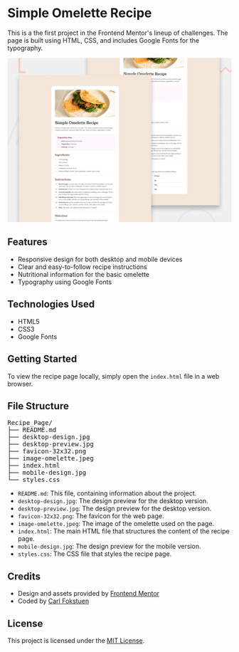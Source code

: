 # Simple Omelette Recipe

This is a the first project in the Frontend Mentor's lineup of challenges. The page is built using HTML, CSS, and includes Google Fonts for the typography.

![Design preview for the Recipe page coding challenge](https://github.com/CFokstuen/Frontend_Mentor/blob/main/Recipe_Page/desktop-preview.jpg)

## Features

- Responsive design for both desktop and mobile devices
- Clear and easy-to-follow recipe instructions
- Nutritional information for the basic omelette
- Typography using Google Fonts

## Technologies Used

- HTML5
- CSS3
- Google Fonts

## Getting Started

To view the recipe page locally, simply open the `index.html` file in a web browser.

## File Structure

<pre>
Recipe_Page/
├── README.md
├── desktop-design.jpg
├── desktop-preview.jpg
├── favicon-32x32.png
├── image-omelette.jpeg
├── index.html
├── mobile-design.jpg
└── styles.css
</pre>

- `README.md`: This file, containing information about the project.
- `desktop-design.jpg`: The design preview for the desktop version.
- `desktop-preview.jpg`: The design preview for the desktop version.
- `favicon-32x32.png`: The favicon for the web page.
- `image-omelette.jpeg`: The image of the omelette used on the page.
- `index.html`: The main HTML file that structures the content of the recipe page.
- `mobile-design.jpg`: The design preview for the mobile version.
- `styles.css`: The CSS file that styles the recipe page.

## Credits

- Design and assets provided by [Frontend Mentor](https://www.frontendmentor.io/)
- Coded by [Carl Fokstuen]([https://github.com/your-username](https://github.com/CFokstuen))

## License

This project is licensed under the [MIT License](LICENSE).

